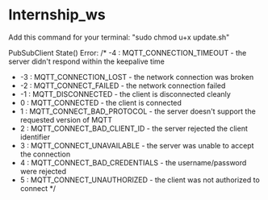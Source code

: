 # Internship_ws

Add this command for your terminal:
"sudo chmod u+x update.sh"

PubSubClient State() Error:
/* -4 : MQTT_CONNECTION_TIMEOUT - the server didn't respond within the keepalive time
 * -3 : MQTT_CONNECTION_LOST - the network connection was broken
 * -2 : MQTT_CONNECT_FAILED - the network connection failed
 * -1 : MQTT_DISCONNECTED - the client is disconnected cleanly
 *  0 : MQTT_CONNECTED - the client is connected
 *  1 : MQTT_CONNECT_BAD_PROTOCOL - the server doesn't support the requested version of MQTT
 *  2 : MQTT_CONNECT_BAD_CLIENT_ID - the server rejected the client identifier
 *  3 : MQTT_CONNECT_UNAVAILABLE - the server was unable to accept the connection
 *  4 : MQTT_CONNECT_BAD_CREDENTIALS - the username/password were rejected
 *  5 : MQTT_CONNECT_UNAUTHORIZED - the client was not authorized to connect
 */
